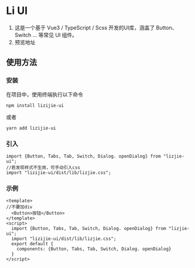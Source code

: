 # Li UI
1. 这是一个基于 Vue3 / TypeScript / Scss 开发的UI库，涵盖了 Button、Switch ... 等常见 UI 组件。
2. 预览地址
## 使用方法
### 安装
在项目中，使用终端执行以下命令
~~~
npm install lizijie-ui
~~~
或者
~~~
yarn add lizijie-ui
~~~
### 引入
~~~
import {Button, Tabs, Tab, Switch, Dialog. openDialog} from "lizjie-ui";
//若发现样式不生效，可手动引入css
import "lizijie-ui/dist/lib/lizjie.css";
~~~
### 示例
~~~
<template>
//不要加div
  <Button>按钮</Button>
</template>
<script>
  import {Button, Tabs, Tab, Switch, Dialog. openDialog} from "lizjie-ui";
  import "lizijie-ui/dist/lib/lizjie.css";
  export default {
    components: {Button, Tabs, Tab, Switch, Dialog. openDialog}
  }
</script>
~~~
